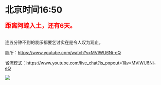 # 北京时间16:50

<div style="color:red;font-size:20px;font-weight:bolder">距离阿蝗入土，还有6天。</div>

<br>

连五分钟不到的哀乐都要乞讨实在是令人叹为观止。

厕所：https://www.youtube.com/watch?v=MVIWU6Ni-eQ

省流模式：https://www.youtube.com/live_chat?is_popout=1&v=MVIWU6Ni-eQ

<img src="https://img.nga.178.com/attachments/mon_202106/25/7nQ2o-jqlwZ14T3cSgh-md.png"></img>